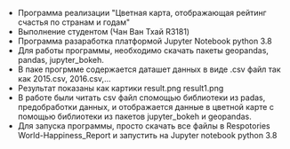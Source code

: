 - Программа реализации "Цветная карта, отображающая рейтинг счастья по странам и годам"
- Выполнение студентом (Чан Ван Тхай R3181)
- Программа разаработка платформой Jupyter Notebook python 3.8
- Для работы программы, необходимо скачать пакеты geopandas, pandas, jupyter_bokeh.
- В паке прогрмме содержается даташет данных в виде .csv файл так как 2015.csv, 2016.csv,...
- Результат показаны как картики result.png result1.png
- В работе были читать csv файл спомощью библиотеки из padas, предобработки данных, и отображается данные в цветной карте с помощью библиотеки из пакетов jupyter_bokeh и geopandas.
- Для запуска программы, просто скачать все файлы в Respotories World-Happiness_Report  и запустить на Jupyter notebook python 3.8
